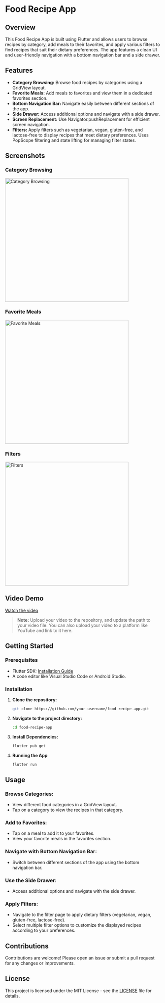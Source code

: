 # Food Recipe App

## Overview

This Food Recipe App is built using Flutter and allows users to browse recipes by category, add meals to their favorites, and apply various filters to find recipes that suit their dietary preferences. The app features a clean UI and user-friendly navigation with a bottom navigation bar and a side drawer.

## Features

- **Category Browsing:** Browse food recipes by categories using a GridView layout.
- **Favorite Meals:** Add meals to favorites and view them in a dedicated favorites section.
- **Bottom Navigation Bar:** Navigate easily between different sections of the app.
- **Side Drawer:** Access additional options and navigate with a side drawer.
- **Screen Replacement:** Use Navigator.pushReplacement for efficient screen navigation.
- **Filters:** Apply filters such as vegetarian, vegan, gluten-free, and lactose-free to display recipes that meet dietary preferences. Uses PopScope filtering and state lifting for managing filter states.

## Screenshots

### Category Browsing
<img src="https://github.com/subashghimirey/Food-Recipe-App/assets/88834868/8380a837-9570-40d3-a1f5-9136c3de32ec" alt="Category Browsing" width="400">

### Favorite Meals
<img src="https://github.com/subashghimirey/Food-Recipe-App/assets/88834868/fdebbfab-87b5-458b-bde6-7276c371f50d" alt="Favorite Meals" width="400">

### Filters
<img src="https://github.com/subashghimirey/Food-Recipe-App/assets/88834868/5578366c-ec46-4126-94f3-d4ce1fb1c4de" alt="Filters" width="400">


## Video Demo

[Watch the video](https://twitter.com/Subashghimireyy/status/1803080055477932535)


> **Note:** Upload your video to the repository, and update the path to your video file. You can also upload your video to a platform like YouTube and link to it here.

## Getting Started

### Prerequisites

- Flutter SDK: [Installation Guide](https://flutter.dev/docs/get-started/install)
- A code editor like Visual Studio Code or Android Studio.

### Installation

1. **Clone the repository:**
   ```sh
   git clone https://github.com/your-username/food-recipe-app.git

2. **Navigate to the project directory:**
   ```sh
   cd food-recipe-app

3. **Install Dependencies:**
   ```sh
   flutter pub get

4. **Running the App**
   ```sh
   flutter run

## Usage

### Browse Categories:
- View different food categories in a GridView layout.
- Tap on a category to view the recipes in that category.

### Add to Favorites:
- Tap on a meal to add it to your favorites.
- View your favorite meals in the favorites section.

### Navigate with Bottom Navigation Bar:
- Switch between different sections of the app using the bottom navigation bar.

### Use the Side Drawer:
- Access additional options and navigate with the side drawer.

### Apply Filters:
- Navigate to the filter page to apply dietary filters (vegetarian, vegan, gluten-free, lactose-free).
- Select multiple filter options to customize the displayed recipes according to your preferences.

## Contributions

Contributions are welcome! Please open an issue or submit a pull request for any changes or improvements.

## License

This project is licensed under the MIT License - see the [LICENSE](LICENSE) file for details.

   
